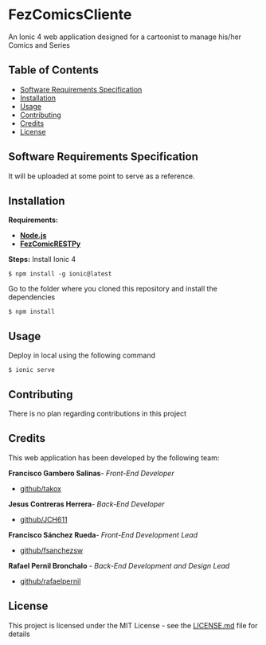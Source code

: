 # FezComicsCliente
An Ionic 4 web application designed for a cartoonist to manage his/her Comics and Series
## Table of Contents
- [Software Requirements Specification](#software-requirements-specification)
- [Installation](#installation)
- [Usage](#usage)
- [Contributing](#contributing)
- [Credits](#credits)
- [License](#license)
## Software Requirements Specification
It will be uploaded at some point to serve as a reference.
## Installation
**Requirements:**
* [**Node.js**](https://nodejs.org/)
* [**FezComicRESTPy**](https://github.com/rafaelpernil2/FezComicRESTPy)

**Steps:**
Install Ionic 4
```
$ npm install -g ionic@latest
```
Go to the folder where you cloned this repository and install the dependencies
```
$ npm install
```

## Usage
Deploy in local using the following command
```
$ ionic serve
```

## Contributing
There is no plan regarding contributions in this project
## Credits
This web application has been developed by the following team:

**Francisco Gambero Salinas**- *Front-End Developer*

* [github/takox](https://github.com/Takox)

**Jesus Contreras Herrera**- *Back-End Developer*

* [github/JCH611](https://github.com/JCH611)

**Francisco Sánchez Rueda**- *Front-End Development Lead*

* [github/fsanchezsw](https://github.com/fsanchezsw)

**Rafael Pernil Bronchalo** - *Back-End Development and Design Lead* 

* [github/rafaelpernil](https://github.com/rafaelpernil2)

## License
This project is licensed under the MIT License - see the [LICENSE.md](LICENSE.md) file for details

